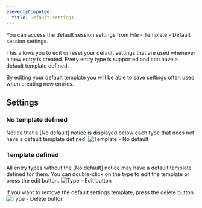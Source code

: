 ```yaml
---
eleventyComputed:
  title: Default settings
---
```

You can access the default session settings from File - Template - Default session settings.

This allows you to edit or reset your default settings that are used whenever a new entry is created. Every entry type is supported and can have a default template defined.

By editing your default template you will be able to save settings often used when creating new entries.

## Settings

### No template defined

Notice that a [No default] notice is displayed below each type that does not have a default template defined.
![Template - No default](https://cdnweb.devolutions.net/docs/docs_en_rdm_mac_clip10323.png)

### Template defined

All entry types without the [No default] notice may have a default template defined for them. You can double-click on the type to edit the template or press the edit button.
![Type - Edit button](https://cdnweb.devolutions.net/docs/docs_en_rdm_mac_clip10324.png)

If you want to remove the default settings template, press the delete button.
![Type - Delete button](https://cdnweb.devolutions.net/docs/docs_en_rdm_mac_clip10325.png)
